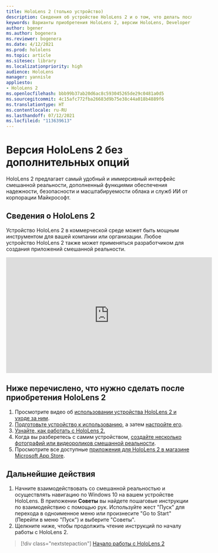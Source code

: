 ```yaml
---
title: HoloLens 2 (только устройство)
description: Сведения об устройстве HoloLens 2 и о том, что делать после получения устройства.
keywords: Варианты приобретения HoloLens 2, версии HoloLens, Developer Edition
author: bgener
ms.author: bogenera
ms.reviewer: bogenera
ms.date: 4/12/2021
ms.prod: hololens
ms.topic: article
ms.sitesec: library
ms.localizationpriority: high
audience: HoloLens
manager: yannisle
appliesto:
- HoloLens 2
ms.openlocfilehash: bbb99b37ab20d6ac8c593045265de29c0481a0d5
ms.sourcegitcommit: 4c15afc772fba26683d9b75e38c44a018b4889f6
ms.translationtype: HT
ms.contentlocale: ru-RU
ms.lasthandoff: 07/12/2021
ms.locfileid: "113639613"
---
```

# <a name="hololens-2-device-only-edition"></a>Версия HoloLens 2 без дополнительных опций

HoloLens 2 предлагает самый удобный и иммерсивный интерфейс смешанной реальности, дополненный функциями обеспечения надежности, безопасности и масштабируемости облака и служб ИИ от корпорации Майкрософт.

## <a name="learn-about-hololens-2"></a>Сведения о HoloLens 2
Устройство HoloLens 2 в коммерческой среде может быть мощным инструментом для вашей компании или организации. Любое устройство HoloLens 2 также может применяться разработчиком для создания приложений смешанной реальности.

<iframe width="560" height="315" src="https://www.youtube.com/embed/XwOnHqiNAeU" frameborder="0" allow="accelerometer; autoplay; clipboard-write; encrypted-media; gyroscope; picture-in-picture" allowfullscreen></iframe>

## <a name="heres-what-to-do-next-with-the-hololens-2"></a>Ниже перечислено, что нужно сделать после приобретения HoloLens 2

1. Просмотрите видео об [использовании устройства HoloLens 2 и уходе за ним](/hololens/hololens2-maintenance##HoloLens-2-Use-and-Care).
1. [Подготовьте устройство к использованию](/hololens/hololens2-setup), а затем [настройте его](/hololens/hololens2-start).
1. [Узнайте, как работать с HoloLens 2.](/hololens/holographic-home)
1. Когда вы разберетесь с самим устройством, [создайте несколько фотографий или видеороликов смешанной реальности](/hololens/holographic-photos-and-videos).
1. Просмотрите все доступные [приложения для HoloLens 2 в магазине Microsoft App Store](/hololens/holographic-store-apps).

## <a name="next-steps"></a>Дальнейшие действия

1. Начните взаимодействовать со смешанной реальностью и осуществлять навигацию по Windows 10 на вашем устройстве HoloLens. В приложении **Советы** вы найдете пошаговые инструкции по взаимодействию с помощью рук. Используйте жест "Пуск" для перехода в одноименное меню или произнесите "Go to Start" (Перейти в меню "Пуск") и выберите "Советы".
1. Щелкните ниже, чтобы продолжить чтение инструкций по началу работы с HoloLens 2.

> [!div class="nextstepaction"]
> [Начало работы с HoloLens 2](hololens2-basic-usage.md)
